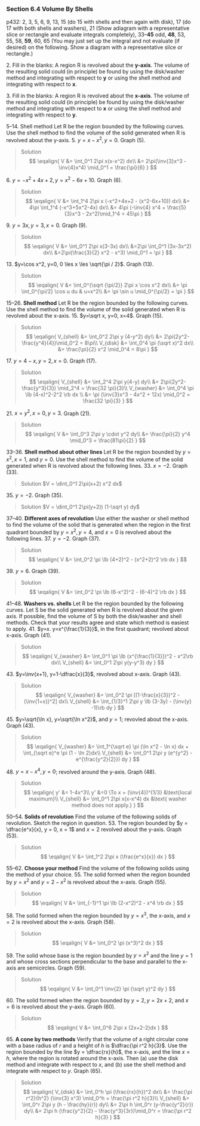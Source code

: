 ### Section 6.4 Volume By Shells
p432: 2, 3, 5, 6, 9, 13, 15 (do 15 with shells and then again with disk),  17 (do 17 with both shells and washers), 21 (Show adiagram with a representative slice or rectangle and evaluate integrals completely), 33–**45** odd, **48**, 53, 55, 58, **59**, 60, 65 (You may just set up the integral and not evaluate (if desired) on the following. Show a diagram with a representative slice or rectangle.)

2\. Fill in the blanks: A region R is revolved about the **y-axis**. The volume of the resulting solid could (in principle) be found by using the disk/washer method and integrating with respect to **y** or using the shell method and integrating with respect to **x**.

3\. Fill in the blanks: A region R is revolved about the **x-axis**. The volume of the resulting solid could (in principle) be found by using the disk/washer method and integrating with respect to **x** or using the shell method and integrating with respect to **y**.

5–14\. Shell method Let R be the region bounded by the following curves. Use the shell method to find the volume of the solid generated when R is revolved about the y-axis.
5\. $y=x-x^2, y=0$. Graph (5).
>Solution
$$
\eqalign{
V &= \int_0^1 2\pi x(x-x^2) dx\\
&= 2\pi(\inv{3}x^3 - \inv{4}x^4) \mid_0^1 = \frac{\pi}{6}
}
$$

6\. $y=-x^2+4x+2, y=x^2-6x+10$. Graph (6).
>Solution
$$
\eqalign{
V &= \int_1^4 2\pi x (-x^2+4x+2 - (x^2-6x+10)) dx\\
&= 4\pi \int_1^4 (-x^3+5x^2-4x) dx\\
&= 4\pi (-\inv{4} x^4 + \frac{5}{3}x^3 - 2x^2)\mid_1^4 = 45\pi
}
$$

9\. $y=3x, y=3, x=0$. Graph (9).
>Solution
$$
\eqalign{
V &= \int_0^1 2\pi x(3-3x) dx\\
&=2\pi \int_0^1 (3x-3x^2) dx\\
&=2\pi(\frac{3}{2} x^2 - x^3) \mid_0^1 = \pi
}
$$

13\. $y=\cos x^2, y=0, 0 \les x \les \sqrt{\pi / 2}$. Graph (13).
>Solution
$$
\eqalign{
V &= \int_0^{\sqrt {\pi/2}} 2\pi x \cos x^2 dx\\
&= \pi \int_0^{\pi/2} \cos u du & u=x^2\\
&= \pi \sin u \mid_0^{\pi/2} = \pi
}
$$

15–26\. **Shell method** Let R be the region bounded by the following curves. Use the shell method to find the volume of the solid generated when R is revolved about the x-axis.
15\. $y=\sqrt x, y=0, x=4$. Graph (15).
>Solution
$$
\eqalign{
V_{shell} &= \int_0^2 2\pi y (4-y^2) dy\\
&= 2\pi(2y^2-\frac{y^4}{4})\mid_0^2 = 8\pi\\
V_{disk} &= \int_0^4 \pi (\sqrt x)^2 dx\\
&= \frac{\pi}{2} x^2 \mid_0^4 = 8\pi
}
$$

17\. $y=4-x, y=2, x=0$. Graph (17).
>Solution
$$
\eqalign{
V_{shell} &= \int_2^4 2\pi y(4-y) dy\\
&= 2\pi(2y^2-\frac{y^3}{3}) \mid_2^4 = \frac{32 \pi}{3}\\
V_{washer} &= \int_0^4 \pi \lb (4-x)^2-2^2 \rb dx \\
&= \pi (\inv{3}x^3 - 4x^2 + 12x) \mid_0^2 = \frac{32 \pi}{3}
}
$$

21\. $x=y^2, x=0, y=3$. Graph (21).
>Solution
$$
\eqalign{
V &= \int_0^3 2\pi y \cdot y^2 dy\\
&= \frac{\pi}{2} y^4 \mid_0^3 = \frac{81\pi}{2}
}
$$

33–36\. **Shell method about other lines** Let R be the region bounded by $y = x^2 , x = 1$, and $y = 0$. Use the shell method to find the volume of the solid generated when R is revolved about the following lines.
33\. $x=-2$. Graph (33).
>Solution
$V = \dint_0^1 2\pi(x+2) x^2 dx$

35\. $y=-2$. Graph (35).
>Solution
$V = \dint_0^1 2\pi(y+2)) (1-\sqrt y) dy$

37–40\. **Different axes of revolution** Use either the washer or shell method to find the volume of the solid that is generated when the region in the first quadrant bounded by $y = x^2 , y = 4$, and $x = 0$ is revolved about the following lines.
37\. $y=-2$. Graph (37).
>Solution
$$
\eqalign{
V &= \int_0^2 \pi \lb (4+2)^2 - (x^2+2)^2 \rb dx
}
$$

39\. $y=6$. Graph (39).
>Solution
$$
\eqalign{
V &= \int_0^2 \pi \lb (6-x^2)^2 - (6-4)^2 \rb dx
}
$$

41–48\. **Washers vs. shells** Let R be the region bounded by the following curves. Let S be the solid generated when R is revolved about the given axis. If possible, find the volume of S by both the disk/washer and shell methods. Check that your results agree and state which method is easiest to apply.
41\. $y=x. y=x^{\frac{1}{3}}$, in the first quadrant; revolved about x-axis. Graph (41).
>Solution
$$
\eqalign{
V_{washer} &= \int_0^1 \pi \lb (x^{\frac{1}{3}})^2 - x^2\rb dx\\
V_{shell} &= \int_0^1 2\pi y(y-y^3) dy
}
$$

43\. $y=\inv{x+1}, y=1-\dfrac{x}{3}$, revolved about x-axis. Graph (43).
>Solution
$$
\eqalign{
V_{washer} &= \int_0^2 \pi [(1-\frac{x}{3})^2 - (\inv{1+x})^2] dx\\
V_{shell} &= \int_{1/3}^1 2\pi y \lb (3-3y) - (\inv{y} -1)\rb dy
}
$$

45\. $y=\sqrt{\ln x}, y=\sqrt{\ln x^2}$, and $y=1$; revovled about the x-axis. Graph (43).
>Solution
$$
\eqalign{
V_{washer} &= \int_1^{\sqrt e} \pi (\ln x^2 - \ln x) dx + \int_{\sqrt e}^e \pi (1 - \ln 2)dx\\
V_{shell} &= \int_0^1 2\pi y (e^{y^2} - e^{\frac{y^2}{2}}) dy
}
$$

48\. $y=x-x^4, y = 0$; revolved around the y-axis. Graph (48).
>Solution
$$
\eqalign{
y' &= 1-4x^3\\
y' &=0 \To x = (\inv{4})^{1/3} &\text{local maximum}\\
V_{shell} &= \int_0^1 2\pi x(x-x^4) dx &\text{ washer method does not apply.}
}
$$

50–54\. **Solids of revolution** Find the volume of the following solids of revolution. Sketch the region in question.
53\. The region bounded by $y = \dfrac{e^x}{x}, y = 0, x = 1$ and $x = 2$ revolved about the y-axis. Graph (53).
>Solution
$$
\eqalign{
V &= \int_1^2 2\pi x (\frac{e^x}{x}) dx
}
$$

55–62\. **Choose your method** Find the volume of the following solids using the method of your choice.
55\. The solid formed when the region bounded by $y = x^2$ and $y = 2 - x^2$ is revolved about the x-axis. Graph (55).
>Solution
$$
\eqalign{
V &= \int_{-1}^1 \pi \lb (2-x^2)^2 - x^4 \rb dx
}
$$

58\. The solid formed when the region bounded by $y = x^3$, the x-axis, and $x = 2$ is revolved about the x-axis. Graph (58).
>Solution
$$
\eqalign{
V &= \int_0^2 \pi (x^3)^2 dx
}
$$

59\. The solid whose base is the region bounded by $y = x^2$ and the line $y = 1$ and whose cross sections perpendicular to the base and parallel to the x-axis are semicircles. Graph (59).
>Solution
$$
\eqalign{
V &= \int_0^1 \inv{2} \pi (\sqrt y)^2 dy
}
$$

60\. The solid formed when the region bounded by $y = 2, y = 2x + 2$, and $x = 6$ is revolved about the y-axis. Graph (60).
>Solution
$$
\eqalign{
V &= \int_0^6 2\pi x (2x+2-2)dx
}
$$

65\. **A cone by two methods** Verify that the volume of a right circular cone with a base radius of $r$ and a height of $h$ is $\dfrac{\pi r^2 h}{3}$. Use the region bounded by the line $y = \dfrac{rx}{h}$, the x-axis, and the line $x = h$, where the region is rotated around the x-axis. Then (a) use the disk method and integrate with respect to $x$, and (b) use the shell method and integrate with respect to $y$. Graph (65).
>Solution
$$
\eqalign{
V_{disk} &= \int_0^h \pi (\frac{rx}{h})^2 dx\\
 &= \frac{\pi r^2}{h^2} (\inv{3} x^3) \mid_0^h = \frac{\pi r^2 h}{3}\\
V_{shell} &= \int_0^r 2\pi y (h - \frac{hy}{r}) dy\\
&= 2\pi h \int_0^r (y-\frac{y^2}{r}) dy\\
&= 2\pi h (\frac{y^2}{2} - \frac{y^3}{3r})\mid_0^r = \frac{\pi r^2 h}{3}
}
$$
